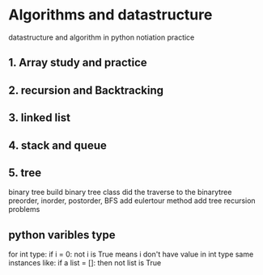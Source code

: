  # Algorithms and datastructure
datastructure and algorithm in python
notiation practice
## 1. Array study and practice

## 2. recursion and Backtracking

## 3. linked list

## 4. stack and queue

## 5. tree
binary tree
build binary tree class 
did the traverse to the binarytree
preorder, inorder, postorder, BFS
add eulertour method
add tree recursion problems
## python varibles type
for int type: if i = 0:
                not i is True 
means i don't have value in int type
same instances like:
if a list = []: then not list is True
